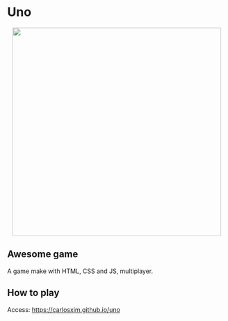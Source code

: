 # Uno

<p align="center"><img width="480" src="http://cdn.onlinewebfonts.com/svg/img_555405.svg"></p>

## Awesome game

A game make with HTML, CSS and JS, multiplayer.


## How to play

Access: https://carlosxjm.github.io/uno
